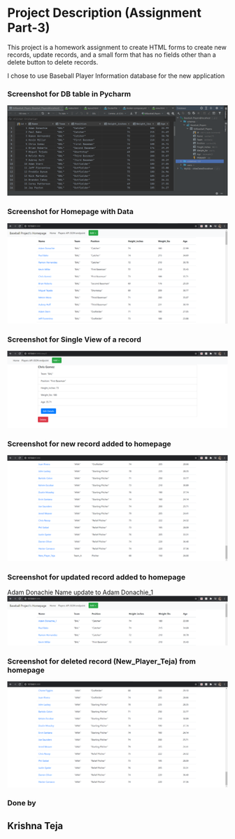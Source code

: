 # Project Description (Assignment Part-3)
This project is a homework assignment to create HTML forms to create new records, update records, and a small form that 
has no fields other than a delete button to delete records.

I chose to use Baseball Player Information database for the new application

### Screenshot for DB table in Pycharm
![DB_Table](screenshots/db_pycharm.PNG)

### Screenshot for Homepage with Data
![postman](screenshots/web_3.PNG)

### Screenshot for Single View of a record
![postman](screenshots/single_view.PNG)

### Screenshot for new record added to homepage
![postman](screenshots/New_Player_Added.PNG)

### Screenshot for updated record added to homepage
Adam Donachie Name update to Adam Donachie_1
![postman](screenshots/Name_updated.PNG)

### Screenshot for deleted record (New_Player_Teja) from homepage
![postman](screenshots/Deleted.PNG)


### Done by
## Krishna Teja
